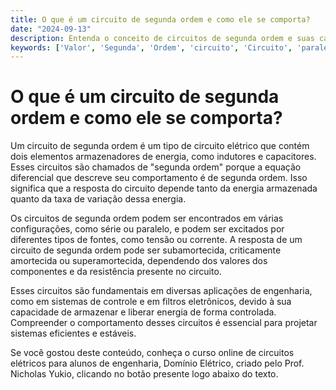 ```yaml
---
title: O que é um circuito de segunda ordem e como ele se comporta?
date: "2024-09-13"
description: Entenda o conceito de circuitos de segunda ordem e suas características principais.
keywords: ['Valor', 'Segunda', 'Ordem', 'circuito', 'Circuito', 'paralelo', 'tipo']
---
```


# O que é um circuito de segunda ordem e como ele se comporta?

Um circuito de segunda ordem é um tipo de circuito elétrico que contém dois elementos armazenadores de energia, como indutores e capacitores. Esses circuitos são chamados de "segunda ordem" porque a equação diferencial que descreve seu comportamento é de segunda ordem. Isso significa que a resposta do circuito depende tanto da energia armazenada quanto da taxa de variação dessa energia.

Os circuitos de segunda ordem podem ser encontrados em várias configurações, como série ou paralelo, e podem ser excitados por diferentes tipos de fontes, como tensão ou corrente. A resposta de um circuito de segunda ordem pode ser subamortecida, criticamente amortecida ou superamortecida, dependendo dos valores dos componentes e da resistência presente no circuito.

Esses circuitos são fundamentais em diversas aplicações de engenharia, como em sistemas de controle e em filtros eletrônicos, devido à sua capacidade de armazenar e liberar energia de forma controlada. Compreender o comportamento desses circuitos é essencial para projetar sistemas eficientes e estáveis.

Se você gostou deste conteúdo, conheça o curso online de circuitos elétricos para alunos de engenharia, Domínio Elétrico, criado pelo Prof. Nicholas Yukio, clicando no botão presente logo abaixo do texto.